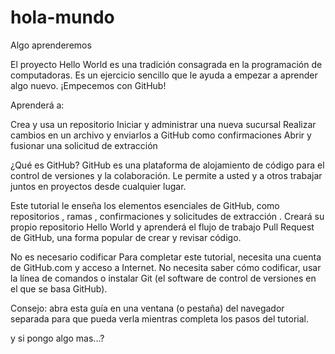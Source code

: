 # hola-mundo
Algo aprenderemos



El proyecto Hello World es una tradición consagrada en la programación de computadoras. Es un ejercicio sencillo que le ayuda a empezar a aprender algo nuevo. ¡Empecemos con GitHub!

Aprenderá a:

Crea y usa un repositorio
Iniciar y administrar una nueva sucursal
Realizar cambios en un archivo y enviarlos a GitHub como confirmaciones
Abrir y fusionar una solicitud de extracción

¿Qué es GitHub?
GitHub es una plataforma de alojamiento de código para el control de versiones y la colaboración. Le permite a usted y a otros trabajar juntos en proyectos desde cualquier lugar.

Este tutorial le enseña los elementos esenciales de GitHub, como repositorios , ramas , confirmaciones y solicitudes de extracción . Creará su propio repositorio Hello World y aprenderá el flujo de trabajo Pull Request de GitHub, una forma popular de crear y revisar código.

No es necesario codificar
Para completar este tutorial, necesita una cuenta de GitHub.com y acceso a Internet. No necesita saber cómo codificar, usar la línea de comandos o instalar Git (el software de control de versiones en el que se basa GitHub).

Consejo: abra esta guía en una ventana (o pestaña) del navegador separada para que pueda verla mientras completa los pasos del tutorial.

y si pongo algo mas...?
